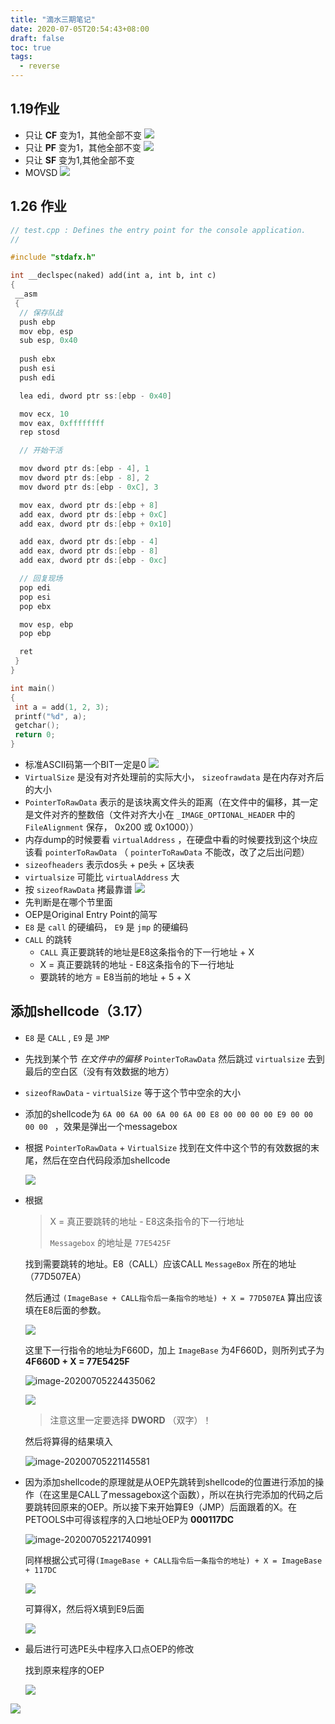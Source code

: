 ```yaml
---
title: "滴水三期笔记"
date: 2020-07-05T20:54:43+08:00
draft: false
toc: true
tags: 
  - reverse
---
```

## 1.19作业
+ 只让 **CF** 变为1，其他全部不变
![](https://raw.githubusercontent.com/smallzhong/picgo-pic-bed/master/20200705210151.png)
+ 只让 **PF** 变为1，其他全部不变
![](https://raw.githubusercontent.com/smallzhong/picgo-pic-bed/master/20200705210225.png)
+ 只让 **SF** 变为1,其他全部不变
+ MOVSD
![](https://raw.githubusercontent.com/smallzhong/picgo-pic-bed/master/20200705210241.png)
## 1.26 作业
```c++
// test.cpp : Defines the entry point for the console application.
//

#include "stdafx.h"

int __declspec(naked) add(int a, int b, int c)
{
 __asm
 {
  // 保存队战
  push ebp
  mov ebp, esp
  sub esp, 0x40
  
  push ebx
  push esi
  push edi

  lea edi, dword ptr ss:[ebp - 0x40]

  mov ecx, 10
  mov eax, 0xffffffff
  rep stosd

  // 开始干活

  mov dword ptr ds:[ebp - 4], 1
  mov dword ptr ds:[ebp - 8], 2
  mov dword ptr ds:[ebp - 0xC], 3

  mov eax, dword ptr ds:[ebp + 8]
  add eax, dword ptr ds:[ebp + 0xC]
  add eax, dword ptr ds:[ebp + 0x10]

  add eax, dword ptr ds:[ebp - 4]
  add eax, dword ptr ds:[ebp - 8]
  add eax, dword ptr ds:[ebp - 0xc]

  // 回复现场
  pop edi
  pop esi
  pop ebx

  mov esp, ebp
  pop ebp

  ret
 }
}

int main()
{
 int a = add(1, 2, 3);
 printf("%d", a);
 getchar();
 return 0;
}
```
+ 标准ASCII码第一个BIT一定是0
![](https://raw.githubusercontent.com/smallzhong/picgo-pic-bed/master/20200705210338.png)
+ `VirtualSize` 是没有对齐处理前的实际大小， `sizeofrawdata` 是在内存对齐后的大小
+  `PointerToRawData` 表示的是该块离文件头的距离（在文件中的偏移，其一定是文件对齐的整数倍（文件对齐大小在 `_IMAGE_OPTIONAL_HEADER` 中的 `FileAlignment` 保存， 0x200 或 0x1000））
+ 内存dump的时候要看 `virtualAddress` ，在硬盘中看的时候要找到这个块应该看 `pointerToRawData` （ `pointerToRawData` 不能改，改了之后出问题）
+ `sizeofheaders` 表示dos头 + pe头 + 区块表
+ `virtualsize` 可能比 `virtualAddress` 大
+ 按 `sizeofRawData` 拷最靠谱
![](https://raw.githubusercontent.com/smallzhong/picgo-pic-bed/master/20200705210413.png)
+ 先判断是在哪个节里面
+ OEP是Original Entry Point的简写
+ `E8` 是 `call` 的硬编码， `E9` 是 `jmp` 的硬编码
+ `CALL` 的跳转
    + `CALL` 真正要跳转的地址是E8这条指令的下一行地址 + X
    + X = 真正要跳转的地址 - E8这条指令的下一行地址
    + 要跳转的地方 = E8当前的地址 + 5 + X
## 添加shellcode（3.17）

+ `E8`  是 `CALL` , `E9` 是 `JMP`

+ 先找到某个节 *在文件中的偏移* `PointerToRawData` 然后跳过 `virtualsize` 去到最后的空白区（没有有效数据的地方）

+ `sizeofRawData` - `virtualSize` 等于这个节中空余的大小

+ 添加的shellcode为 `6A 00 6A 00 6A 00 6A 00 E8 00 00 00 00 E9 00 00 00 00 ` ，效果是弹出一个messagebox

+ 根据 `PointerToRawData` + `VirtualSize` 找到在文件中这个节的有效数据的末尾，然后在空白代码段添加shellcode

  ![](https://raw.githubusercontent.com/smallzhong/picgo-pic-bed/master/20200705215411.png)

+ 根据

  > X = 真正要跳转的地址 - E8这条指令的下一行地址
  >
  > `Messagebox` 的地址是 `77E5425F`

  找到需要跳转的地址。E8（CALL）应该CALL  `MessageBox` 所在的地址（77D507EA）

  然后通过 `(ImageBase + CALL指令后一条指令的地址) + X = 77D507EA` 算出应该填在E8后面的参数。

  ![](https://raw.githubusercontent.com/smallzhong/picgo-pic-bed/master/20200705220737.png)

  这里下一行指令的地址为F660D，加上 `ImageBase` 为4F660D，则所列式子为 **4F660D + X = 77E5425F**

  ![image-20200705224435062](C:\Users\雨初\AppData\Roaming\Typora\typora-user-images\image-20200705224435062.png)

  ![](https://raw.githubusercontent.com/smallzhong/picgo-pic-bed/master/20200705230109.png)

  > 注意这里一定要选择 **DWORD** （双字）！

  然后将算得的结果填入

  ![image-20200705221145581](C:\Users\雨初\AppData\Roaming\Typora\typora-user-images\image-20200705221145581.png)

  

+ 因为添加shellcode的原理就是从OEP先跳转到shellcode的位置进行添加的操作（在这里是CALL了messagebox这个函数），所以在执行完添加的代码之后要跳转回原来的OEP。所以接下来开始算E9（JMP）后面跟着的X。在PETOOLS中可得该程序的入口地址OEP为 **000117DC**

  ![image-20200705221740991](C:\Users\雨初\AppData\Roaming\Typora\typora-user-images\image-20200705221740991.png)

  同样根据公式可得`(ImageBase + CALL指令后一条指令的地址) + X = ImageBase + 117DC`
  
  ![](https://raw.githubusercontent.com/smallzhong/picgo-pic-bed/master/20200705222125.png)
  
  可算得X，然后将X填到E9后面
  
  ![](https://raw.githubusercontent.com/smallzhong/picgo-pic-bed/master/20200705222222.png)
  
+ 最后进行可选PE头中程序入口点OEP的修改

  找到原来程序的OEP

  ![](https://raw.githubusercontent.com/smallzhong/picgo-pic-bed/master/20200705222452.png)



![](https://raw.githubusercontent.com/smallzhong/picgo-pic-bed/master/20200705232039.png)







